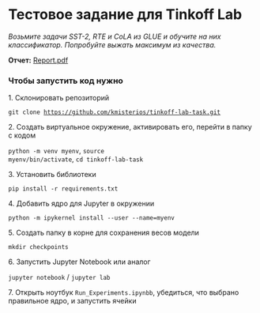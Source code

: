 # Тестовое задание для Tinkoff Lab

_Возьмите задачи SST-2, RTE и CoLA из GLUE и обучите на них классификатор. Попробуйте выжать максимум из качества._

**Отчет:** [Report.pdf](Report.pdf)

### Чтобы запустить код нужно

1\. Склонировать репозиторий

<code>git clone https://github.com/kmisterios/tinkoff-lab-task.git</code>

2\. Создать виртуальное окружение, активировать его, перейти в папку с кодом

<code>python -m venv myenv</code>,
<code>source myenv/bin/activate</code>,
<code>cd tinkoff-lab-task</code>

3\. Установить библиотеки

<code>pip install -r requirements.txt</code>

4\. Добавить ядро для Jupyter в окружении

<code>python -m ipykernel install --user --name=myenv</code>

5\. Создать папку в корне для сохранения весов модели

<code>mkdir checkpoints</code>

6\. Запустить Jupyter Notebook или аналог

<code>jupyter notebook</code> / <code>jupyter lab</code>

7\. Открыть ноутбук <code>Run_Experiments.ipynbb</code>, убедиться, что выбрано правильное ядро, и запустить ячейки


